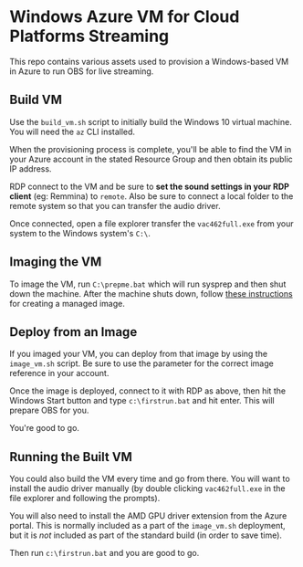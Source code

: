 # Windows Azure VM for Cloud Platforms Streaming

This repo contains various assets used to provision a Windows-based VM in
Azure to run OBS for live streaming.

## Build VM
Use the `build_vm.sh` script to initially build the Windows 10 virtual
machine. You will need the `az` CLI installed.

When the provisioning process is complete, you'll be able to find the VM in
your Azure account in the stated Resource Group and then obtain its public IP
address.

RDP connect to the VM and be sure to **set the sound settings in your
RDP client** (eg: Remmina) to `remote`. Also be sure to connect a local folder
to the remote system so that you can transfer the audio driver.

Once connected, open a file explorer transfer the `vac462full.exe` from your
system to the Windows system's `C:\`.

## Imaging the VM
To image the VM, run `C:\prepme.bat` which will run sysprep and
then shut down the machine. After the machine shuts down, follow [these
instructions](https://docs.microsoft.com/en-us/azure/virtual-machines/windows/capture-image-resource#create-a-managed-image-in-the-portal)
for creating a managed image.

## Deploy from an Image
If you imaged your VM, you can deploy from that image by using the
`image_vm.sh` script. Be sure to use the parameter for the correct image
reference in your account.

Once the image is deployed, connect to it with RDP as above, then hit the
Windows Start button and type `c:\firstrun.bat` and hit enter. This will
prepare OBS for you.

You're good to go.

## Running the Built VM
You could also build the VM every time and go from there. You will want to
install the audio driver manually (by double clicking `vac462full.exe` in the
file explorer and following the prompts). 

You will also need to install the AMD GPU driver extension from the Azure
portal. This is normally included as a part of the `image_vm.sh` deployment, but
it is *not* included as part of the standard build (in order to save time).

Then run `c:\firstrun.bat` and you are good to go.
